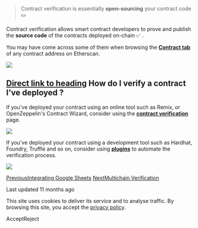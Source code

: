 > Contract verification is essentially **open-sourcing** your contract code ✏️

Contract verification allows smart contract developers to prove and publish the **source code** of the contracts deployed on-chain ✅ .

You may have come across some of them when browsing the [**Contract tab**](https://etherscan.io/address/0x388c818ca8b9251b393131c08a736a67ccb19297#code) of any contract address on Etherscan.

![](https://docs.etherscan.io/~gitbook/image?url=https%3A%2F%2F1052732906-files.gitbook.io%2F%7E%2Ffiles%2Fv0%2Fb%2Fgitbook-x-prod.appspot.com%2Fo%2Fspaces%252F-McrExXKKJBLJqymbFhO%252Fuploads%252FXmEkvv4dexWjRksxNsHy%252Fimage.png%3Falt%3Dmedia%26token%3D4c5b013e-ce5d-482c-820d-8d902175db2e&width=768&dpr=4&quality=100&sign=da3ec5ba&sv=2)

## [Direct link to heading](https://docs.etherscan.io/contract-verification/whats-contract-verification\#how-do-i-verify-a-contract-ive-deployed)    How do I verify a contract I've deployed ?

If you've deployed your contract using an online tool such as Remix, or OpenZeppelin's Contract Wizard, consider using the [**contract verification**](https://etherscan.io/verifyContract) page.

![](https://docs.etherscan.io/~gitbook/image?url=https%3A%2F%2F1052732906-files.gitbook.io%2F%7E%2Ffiles%2Fv0%2Fb%2Fgitbook-x-prod.appspot.com%2Fo%2Fspaces%252F-McrExXKKJBLJqymbFhO%252Fuploads%252Fbrat2nfeRsuQJfuaSKbK%252Fimage.png%3Falt%3Dmedia%26token%3Dbd8db5e5-9169-46fd-9a61-cc9b81cc9cc9&width=768&dpr=4&quality=100&sign=e7f51b7c&sv=2)

If you've deployed your contract using a development tool such as Hardhat, Foundry, Truffle and so on, consider using [**plugins**](https://docs.etherscan.io/contract-verification/plugins) to automate the verification process.

![](https://docs.etherscan.io/~gitbook/image?url=https%3A%2F%2F1052732906-files.gitbook.io%2F%7E%2Ffiles%2Fv0%2Fb%2Fgitbook-x-prod.appspot.com%2Fo%2Fspaces%252F-McrExXKKJBLJqymbFhO%252Fuploads%252FXqBen99cgSXyfLhzK8i7%252Fimage.png%3Falt%3Dmedia%26token%3D3434718c-294c-464a-b8ca-c49df330f637&width=768&dpr=4&quality=100&sign=e62a14d2&sv=2)

[PreviousIntegrating Google Sheets](https://docs.etherscan.io/tutorials/integrating-google-sheets) [NextMultichain Verification](https://docs.etherscan.io/contract-verification/multichain-verification)

Last updated 11 months ago

This site uses cookies to deliver its service and to analyse traffic. By browsing this site, you accept the [privacy policy](https://policies.gitbook.com/privacy/cookies).

AcceptReject